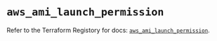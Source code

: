 # `aws_ami_launch_permission`

Refer to the Terraform Registory for docs: [`aws_ami_launch_permission`](https://registry.terraform.io/providers/hashicorp/aws/5.17.0/docs/resources/ami_launch_permission).
